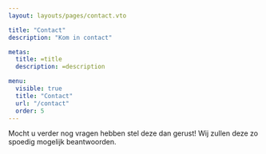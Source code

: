 ```yaml
---
layout: layouts/pages/contact.vto

title: "Contact"
description: "Kom in contact"

metas:
  title: =title
  description: =description

menu:
  visible: true
  title: "Contact"
  url: "/contact"
  order: 5
---
```


Mocht u verder nog vragen hebben stel deze dan gerust! Wij zullen deze zo spoedig mogelijk beantwoorden.